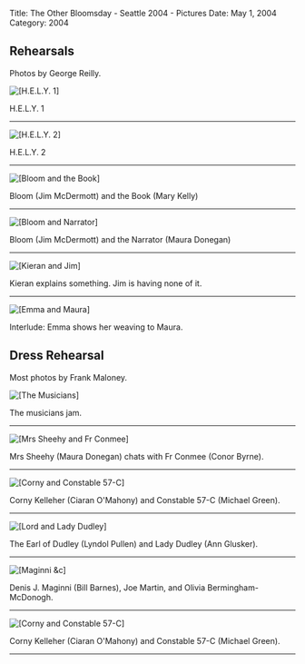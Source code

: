 Title: The Other Bloomsday - Seattle 2004 - Pictures
Date: May 1, 2004
Category: 2004

## Rehearsals

Photos by George Reilly.

![[H.E.L.Y. 1]](125_2590_RJ.JPG)

H.E.L.Y. 1

* * * * *

![[H.E.L.Y. 2]](125_2592_RJ.JPG)

H.E.L.Y. 2

* * * * *

![[Bloom and the Book]](126_2608_RJ.JPG)

Bloom (Jim McDermott) and the Book (Mary Kelly)

* * * * *

![[Bloom and Narrator]](126_2609_RJ.JPG)

Bloom (Jim McDermott) and the Narrator (Maura Donegan)

* * * * *

![[Kieran and Jim]](126_2612_RJ.JPG)

Kieran explains something. Jim is having none of it.

* * * * *

![[Emma and Maura]](126_2618_RJ.JPG)

Interlude: Emma shows her weaving to Maura.

Dress Rehearsal
---------------

Most photos by Frank Maloney.

![[The Musicians]](126_2620.JPG)

The musicians jam.

* * * * *

![[Mrs Sheehy and Fr Conmee]](126_2622.JPG)

Mrs Sheehy (Maura Donegan) chats with Fr Conmee (Conor Byrne).

* * * * *

![[Corny and Constable 57-C]](126_2626.JPG)

Corny Kelleher (Ciaran O'Mahony) and Constable 57-C (Michael Green).

* * * * *

![[Lord and Lady Dudley]](126_2628.JPG)

The Earl of Dudley (Lyndol Pullen) and Lady Dudley (Ann Glusker).

* * * * *

![[Maginni &c]](126_2634.JPG)

Denis J. Maginni (Bill Barnes), Joe Martin, and Olivia
Bermingham-McDonogh.

* * * * *

![[Corny and Constable 57-C]](126_2626.JPG)

Corny Kelleher (Ciaran O'Mahony) and Constable 57-C (Michael Green).

* * * * *
